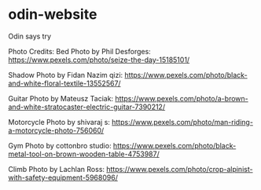 # odin-website
Odin says try

Photo Credits:
Bed Photo by Phil Desforges: https://www.pexels.com/photo/seize-the-day-15185101/

Shadow Photo by Fidan Nazim qizi: https://www.pexels.com/photo/black-and-white-floral-textile-13552567/

Guitar Photo by Mateusz Taciak: https://www.pexels.com/photo/a-brown-and-white-stratocaster-electric-guitar-7390212/

Motorcycle Photo by shivaraj s: https://www.pexels.com/photo/man-riding-a-motorcycle-photo-756060/

Gym Photo by cottonbro studio: https://www.pexels.com/photo/black-metal-tool-on-brown-wooden-table-4753987/

Climb Photo by Lachlan  Ross: https://www.pexels.com/photo/crop-alpinist-with-safety-equipment-5968096/